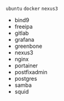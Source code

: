 `ubuntu` 
`docker`
`nexus3`
- bind9
- freeipa
- gitlab
- grafana
- greenbone
- nexus3
- nginx
- portainer
- postfixadmin
- postgres
- samba
- squid
